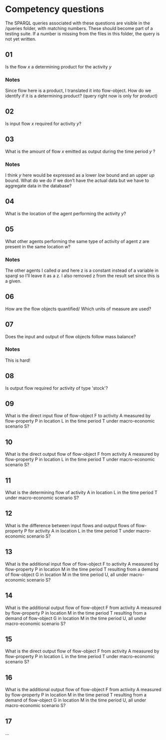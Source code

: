 # Competency questions
The SPARQL queries associated with these questions are visible in the /queries folder, with matching numbers.
These should become part of a testing suite.
If a number is missing from the files in this folder, the query is not yet written.

## 01
Is the flow $x$ a determining product for the activity $y$

### Notes
Since flow here is a product, I translated it into flow-object.
How do we identify if it is a determining product? (query right now is only for product)	

## 02
Is input flow $x$ required for activity $y$? 

## 03
What is the amount of flow $x$ emitted as output during the time period $y$ ?

### Notes
I think $y$ here would be expressed as a lower $low$ bound and an upper $up$ bound. 
What do we do if we don’t have the actual data but we have to aggregate data in the database?


## 04
What is the location of the agent performing the activity $y$?

## 05
What other agents performing the same type of activity of agent $z$ are present in the same location $w$?

### Notes
The other agents I called $a$ and here z is a constant instead of a variable in sparql so I’ll leave it as a z. I also removed z from the result set since this is a given.


## 06
How are the flow objects quantified/ Which units of measure are used?

## 07
Does the input and output of flow objects follow mass balance?

### Notes
This is hard!

## 08
Is output flow required for activity of type 'stock'?

## 09
What is the direct input flow of flow-object F to activity A measured by flow-property P in location L in the time period T under macro-economic scenario S?

## 10
What is the direct output flow of flow-object F from activity A measured by flow-property P in location L in the time period T under macro-economic scenario S?

## 11
What is the determining flow of activity A in location L in the time period T under macro-economic scenario S?

## 12
What is the difference between input flows and output flows of flow-property P for activity A in location L in the time period T under macro-economic scenario S?

## 13
What is the additional input flow of flow-object F to activity A measured by flow-property P in location M in the time period T resulting from a demand of flow-object G in location M in the time period U, all under macro-economic scenario S?

## 14
What is the additional output flow of flow-object F from activity A measured by flow-property P in location M in the time period T resulting from a demand of flow-object G in location M in the time period U, all under macro-economic scenario S?

## 15
What is the direct output flow of flow-object F from activity A measured by flow-property P in location L in the time period T under macro-economic scenario S?  

## 16
What is the additional output flow of flow-object F from activity A measured by flow-property P in location M in the time period T resulting from a demand of flow-object G in location M in the time period U, all under macro-economic scenario S?

## 17
...
















